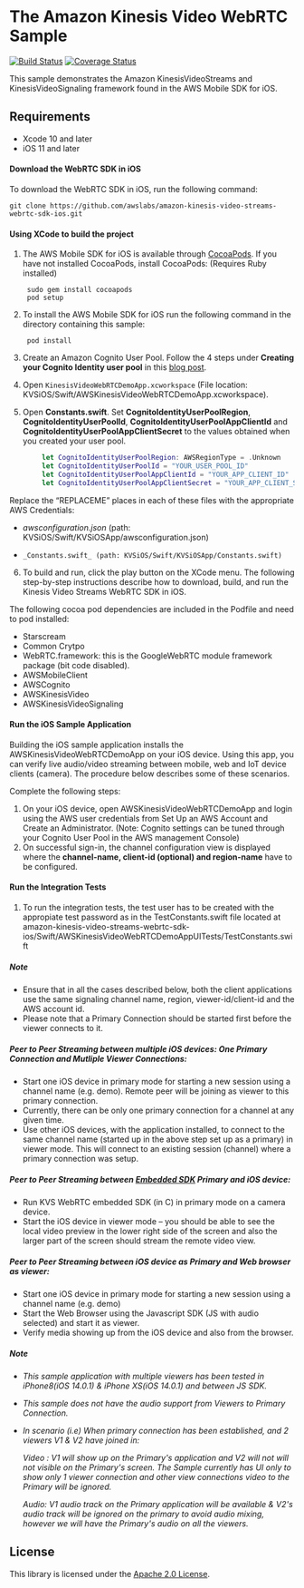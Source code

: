 
# The Amazon Kinesis Video WebRTC Sample
[![Build Status](https://travis-ci.org/awslabs/amazon-kinesis-video-streams-webrtc-sdk-ios.svg?branch=master)](https://travis-ci.org/awslabs/amazon-kinesis-video-streams-webrtc-sdk-ios)
[![Coverage Status](https://codecov.io/gh/awslabs/amazon-kinesis-video-streams-webrtc-sdk-ios/branch/master/graph/badge.svg)](https://codecov.io/gh/awslabs/amazon-kinesis-video-streams-webrtc-sdk-ios)

This sample demonstrates the Amazon KinesisVideoStreams and KinesisVideoSignaling framework found in the AWS Mobile SDK for iOS.

## Requirements

* Xcode 10 and later
* iOS 11 and later

#### Download the WebRTC SDK in iOS
To download the WebRTC SDK in iOS, run the following command:

    git clone https://github.com/awslabs/amazon-kinesis-video-streams-webrtc-sdk-ios.git
  

#### Using XCode to build the project

1. The AWS Mobile SDK for iOS is available through [CocoaPods](http://cocoapods.org). If you have not installed CocoaPods, install CocoaPods: (Requires Ruby installed) 

        sudo gem install cocoapods
        pod setup

2. To install the AWS Mobile SDK for iOS run the following command in the directory containing this sample:

        pod install

3. Create an Amazon Cognito User Pool. Follow the 4 steps under **Creating your Cognito Identity user pool** in this [blog post](http://mobile.awsblog.com/post/TxGNH1AUKDRZDH/Announcing-Your-User-Pools-in-Amazon-Cognito).

4. Open `KinesisVideoWebRTCDemoApp.xcworkspace` (File location: KVSiOS/Swift/AWSKinesisVideoWebRTCDemoApp.xcworkspace).

5. Open **Constants.swift**. Set **CognitoIdentityUserPoolRegion**, **CognitoIdentityUserPoolId**, **CognitoIdentityUserPoolAppClientId** and **CognitoIdentityUserPoolAppClientSecret** to the values obtained when you created your user pool.
```swift
        let CognitoIdentityUserPoolRegion: AWSRegionType = .Unknown
        let CognitoIdentityUserPoolId = "YOUR_USER_POOL_ID"
        let CognitoIdentityUserPoolAppClientId = "YOUR_APP_CLIENT_ID"
        let CognitoIdentityUserPoolAppClientSecret = "YOUR_APP_CLIENT_SECRET"
```
Replace the “REPLACEME” places in each of these files with the appropriate AWS Credentials:
  *  _awsconfiguration.json_ (path: KVSiOS/Swift/KVSiOSApp/awsconfiguration.json)
  *     _Constants.swift_ (path: KVSiOS/Swift/KVSiOSApp/Constants.swift)

6. To build and run, click the play button on the XCode menu. 
The following step-by-step instructions describe how to download, build, and run the Kinesis Video Streams WebRTC SDK in iOS.

The following cocoa pod dependencies are included in the Podfile and need to pod installed:

 * Starscream
 * Common Crytpo
 * WebRTC.framework: this is the GoogleWebRTC module framework package (bit code disabled).
 * AWSMobileClient
 * AWSCognito
 * AWSKinesisVideo
 * AWSKinesisVideoSignaling
 


#### Run the iOS Sample Application
Building the iOS sample application installs the AWSKinesisVideoWebRTCDemoApp on your iOS device. Using this app, you can verify live audio/video streaming between mobile, web and IoT device clients (camera). The procedure below describes some of these scenarios. 

Complete the following steps:

1.    On your iOS device, open AWSKinesisVideoWebRTCDemoApp and login using the AWS user credentials from Set Up an AWS Account and Create an Administrator. (Note: Cognito settings can be tuned through your Cognito User Pool in the AWS management Console)
2.    On successful sign-in, the channel configuration view is displayed where the **channel-name, client-id (optional) and region-name** have to be configured. 

#### Run the Integration Tests  
1.   To run the integration tests, the test user has to be created with the appropiate test password as in the TestConstants.swift file located at amazon-kinesis-video-streams-webrtc-sdk-ios/Swift/AWSKinesisVideoWebRTCDemoAppUITests/TestConstants.swift


##### Note
*    Ensure that in all the cases described below, both the client applications use the same signaling channel name, region, viewer-id/client-id and the AWS account id.
*    Please note that a Primary Connection should be started first before the viewer connects to it.

#####    Peer to Peer Streaming between multiple iOS devices: One Primary Connection and Mutliple Viewer Connections:
*    Start one iOS device in primary mode for starting a new session using a channel name (e.g. demo). Remote peer will be joining as viewer to this primary connection.
*    Currently, there can be only one primary connection for a channel at any given time.
*    Use other iOS devices, with the application installed, to connect to the same channel name (started up in the above step set up as a primary) in viewer mode. This will connect to an existing session (channel) where a primary connection was setup. 

#####    Peer to Peer Streaming between [Embedded SDK](https://github.com/awslabs/amazon-kinesis-video-streams-webrtc-sdk-c) Primary and iOS device:
  *    Run KVS WebRTC embedded SDK (in C) in primary mode on a camera device.
  *    Start the iOS device in viewer mode – you should be able to see the local video preview in the lower right side of the screen and also the larger part of the screen should stream the remote video view.

#####    Peer to Peer Streaming between iOS device as Primary and Web browser as viewer:
 *    Start one iOS device in primary mode for starting a new session using a channel name (e.g. demo)
 *    Start the Web Browser using the Javascript SDK (JS with audio selected) and start it as viewer.
 *    Verify media showing up from the iOS device and also from the browser.

##### Note

*  *This sample application with multiple viewers has been tested in iPhone8(iOS 14.0.1) & iPhone XS(iOS 14.0.1) and between JS SDK.*
*  *This sample does not have the audio support from Viewers to Primary Connection.*
*  *In scenario (i.e) When primary connection has been established, and 2 viewers V1 & V2 have joined in:*

    *Video : V1 will show up on the Primary's application and V2 will not will not visible on the Primary's screen. The Sample currently has UI only to show only 1 viewer connection and other view connections video to the Primary will be ignored.*

    *Audio: V1 audio track on the Primary application will be available & V2's audio track will be ignored on the primary to avoid audio mixing, however we will have the Primary's audio on all the viewers.*

## License
This library is licensed under the [Apache 2.0 License](https://github.com/awslabs/amazon-kinesis-video-streams-webrtc-sdk-ios/blob/master/LICENSE).
